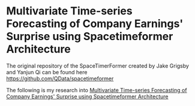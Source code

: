 # Multivariate Time-series Forecasting of Company Earnings' Surprise using Spacetimeformer Architecture

The original repository of the SpaceTimerFormer created by Jake Grigsby and Yanjun Qi can be found here https://github.com/QData/spacetimeformer

The following is my research into [Multivariate Time-series Forecasting of Company Earnings' Surprise using Spacetimeformer Architecture](Financial_Fundamentals_Paper.pdf)
